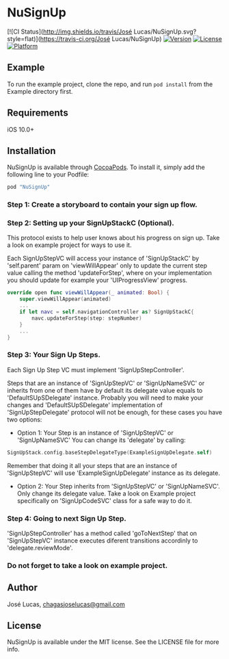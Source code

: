 # NuSignUp

[![CI Status](http://img.shields.io/travis/José Lucas/NuSignUp.svg?style=flat)](https://travis-ci.org/José Lucas/NuSignUp)
[![Version](https://img.shields.io/cocoapods/v/NuSignUp.svg?style=flat)](http://cocoapods.org/pods/NuSignUp)
[![License](https://img.shields.io/cocoapods/l/NuSignUp.svg?style=flat)](http://cocoapods.org/pods/NuSignUp)
[![Platform](https://img.shields.io/cocoapods/p/NuSignUp.svg?style=flat)](http://cocoapods.org/pods/NuSignUp)

## Example

To run the example project, clone the repo, and run `pod install` from the Example directory first.

## Requirements

iOS 10.0+

## Installation

NuSignUp is available through [CocoaPods](http://cocoapods.org). To install
it, simply add the following line to your Podfile:

```ruby
pod "NuSignUp"
```

### Step 1: Create a storyboard to contain your sign up flow.

### Step 2: Setting up your SignUpStackC (Optional).

This protocol exists to help user knows about his progress on sign up.
Take a look on example project for ways to use it.

Each SignUpStepVC will access your instance of  'SignUpStackC' by 'self.parent' param on 'viewWillAppear' only to update the current step value calling the method 'updateForStep', where on your implementation you should update for example your 'UIProgressView' progress.

```swift
override open func viewWillAppear(_ animated: Bool) {
    super.viewWillAppear(animated)
    ...
    if let navc = self.navigationController as? SignUpStackC{
        navc.updateForStep(step: stepNumber)
    }
    ...
}
```

### Step 3: Your Sign Up Steps.

Each Sign Up Step VC must implement 'SignUpStepController'.

Steps that are an instance of 'SignUpStepVC' or 'SignUpNameSVC' or inherits from one of them have by default its delegate value equals to 'DefaultSUpSDelegate' instance. 
Probably you will need to make your changes and 'DefaultSUpSDelegate' implementation of 'SignUpStepDelegate' protocol will not be enough, for these cases you have two options:

- Option 1: Your Step is an instance of 'SignUpStepVC' or 'SignUpNameSVC'
You can change its 'delegate' by calling:

```swift
SignUpStack.config.baseStepDelegateType(ExampleSignUpDelegate.self)
```

Remember that doing it all your steps that are an instance of  'SignUpStepVC' will use 'ExampleSignUpDelegate' instance as its delegate.

- Option 2: Your Step inherits from 'SignUpStepVC' or 'SignUpNameSVC'. 
Only change its delegate value.
Take a look on Example project specifically on 'SignUpCodeSVC' class for a safe way to do it.


### Step 4: Going to next Sign Up Step.

'SignUpStepController' has a method called 'goToNextStep' that on 'SignUpStepVC' instance executes diferent transitions accordinly to  'delegate.reviewMode'.

### Do not forget to take a look on example project.

## Author

José Lucas, chagasjoselucas@gmail.com

## License

NuSignUp is available under the MIT license. See the LICENSE file for more info.
